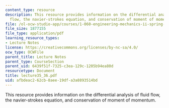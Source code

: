 ```yaml
---
content_type: resource
description: This resource provides information on the differential analysis of fluid
  flow, the navier-strokes equation, and conservation of moment of momentum.
file: /ol-ocw-studio-app/courses/1-060-engineering-mechanics-ii-spring-2006/afbdeac262cb8aee19dfa3a8893514bd_lecture35_36.pdf
file_size: 1877155
file_type: application/pdf
learning_resource_types:
- Lecture Notes
license: https://creativecommons.org/licenses/by-nc-sa/4.0/
ocw_type: OCWFile
parent_title: Lecture Notes
parent_type: CourseSection
parent_uid: 6439f51f-7325-c3ea-129c-1205b94ea80d
resourcetype: Document
title: lecture35_36.pdf
uid: afbdeac2-62cb-8aee-19df-a3a8893514bd
---
```

This resource provides information on the differential analysis of fluid flow, the navier-strokes equation, and conservation of moment of momentum.